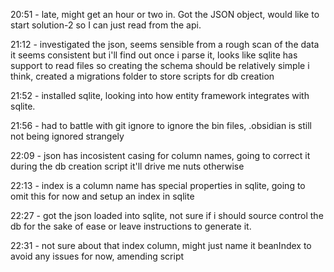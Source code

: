 20:51 - late, might get an hour or two in. Got the JSON object, would like to start solution-2 so I can just read from the api.

21:12 - investigated the json, seems sensible from a rough scan of the data it seems consistent but i'll find out once i parse it, looks like sqlite has support to read files so creating the schema should be relatively simple i think, created a migrations folder to store scripts for db creation

21:52 - installed sqlite, looking into how entity framework integrates with sqlite.

21:56 - had to battle with git ignore to ignore the bin files, .obsidian is still not being ignored strangely

22:09 - json has incosistent casing for column names, going to correct it during the db creation script it'll drive me nuts otherwise

22:13 - index is a column name has special properties in sqlite, going to omit this for now and setup an index in sqlite

22:27 - got the json loaded into sqlite, not sure if i should source control the db for the sake of ease or leave instructions to generate it.

22:31 - not sure about that index column, might just name it beanIndex to avoid any issues for now, amending script

